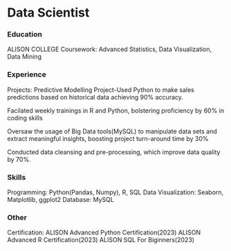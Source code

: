 # Data Scientist 

### Education
ALISON COLLEGE
Coursework: Advanced Statistics, Data Visualization, Data Mining

### Experience
Projects: Predictive Modelling Project-Used Python to make sales predictions based on historical data
achieving 90% accuracy.

Facilated weekly trainings in R and Python, bolstering proficiency by 60% in coding skills

Oversaw the usage of Big Data tools(MySQL) to manipulate data sets and extract meaningful insights, boosting
project turn-around time by 30%

Conducted data cleansing and pre-processing, which improve data quality by 70%.

### Skills
Programming: Python(Pandas, Numpy), R, SQL
Data Visualization: Seaborn, Matplotlib, ggplot2
Database: MySQL

### Other 
Certification: 
ALISON Advanced Python Certification(2023)
ALISON Advanced R Certification(2023)
ALISON SQL For Biginners(2023)
